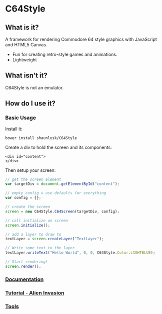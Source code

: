 # C64Style

## What is it?
A framework for rendering Commodore 64 style graphics with JavaScript and HTML5 Canvas.

- Fun for creating retro-style games and animations.
- Lightweight

## What isn't it?
C64Style is not an emulator.

## How do I use it?

### Basic Usage
Install it:

    bower install shaunlusk/C64Style

Create a div to hold the screen and its components:

    <div id="content">
    </div>

Then setup your screen:

```javascript
// get the screen element
var targetDiv = document.getElementById("content");

// empty config = use defaults for everything
var config = {};

// create the screen
screen = new C64Style.C64Screen(targetDiv, config);

// call initialize on screen
screen.initialize();

// add a layer to draw to
textLayer = screen.createLayer("TextLayer");

// Write some text to the layer
textLayer.writeText("Hello World", 0, 0, C64Style.Color.LIGHTBLUE);

// Start rendering!
screen.render();
```

### [Documentation](https://shaunlusk.github.io/C64Style/docs/index.html)

### [Tutorial - Alien Invasion](https://shaunlusk.github.io/C64Style/demos/tutorial.html)

### [Tools](https://shaunlusk.github.io/C64Style/tools/index.html)
